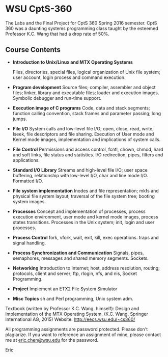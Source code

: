 # WSU CptS-360

The Labs and the Final Project for CptS 360 Spring 2016 semester. CptS 360 was a daunting systems programming class taught by the esteemed Professor K.C. Wang that had a drop rate of 50%.

## Course Contents
- **Introduction to Unix/Linux and MTX Operating Systems**

     Files, directories, special files, logical organization of 
     Unix file system; user account, login process and command
     execution.

- **Program development**
     Source files;  compiler, assembler and object files; 
     linker, library and executable files; loader and execution 
     images. Symbolic debugger and run-time support.

- **Execution image of C programs**
     Code, data and stack segments; function calling convention, 
     stack frames and parameter passing; long jumps.

- **File I/O**
     System calls and low-level file I/O; open, close, read, write, 
     lseek, file descriptors and file sharing. Execution of User 
     mode and Kernel mode images, implementation and implications 
     of system calls.

- **File Control**
     Permissions and access control, fcntl, chown, chmod, hard 
     and soft links, file status and statistics. 
     I/O redirection, pipes, filters and applications.

- **Standard I/O Library**
     Streams and high-level file I/O; user space buffering, 
     relationship with low-level I/O,  char and line mode I/O. 
     Formatted I/O.

- **File system implementation**
     Inodes and file representation; mkfs and physical file 
     system layout; traversal of the file system tree; booting 
     system images.

- **Processes**
     Concept and implementation of processes, process execution 
     environment, user mode and kernel mode images, process
     states transitions. Processes in the Unix system; init, 
     login and user processes.

- **Process Control**
     fork, vfork, wait, exit, kill, exec operations. traps and 
     signal handling.

- **Process Synchronization and Communication**
     Signals, pipes, semaphores, messages and shared memory 
     segments. Sockets.
   
- **Networking**
     Introduction to Internet; host, address resolution, 
     routing; protocols, client and server; ftp, rlogin, nfs, 
     and nis, Socket Programming. 

- **Project** Implement an ETX2 File System Simulator

- **Misc Topics** sh and Perl programming, Unix system adm.



Textbook (written by Professor K.C. Wang. himself): Design and Implementation of the MTX Operating System. (K.C. Wang, Springer International AG, 2015)
Website: http://eecs.wsu.edu/~cs360/

All programming assignments are password protected. Please don't plagiarize. 
If you want to reference an assignment of mine, please contact me at eric.chen@wsu.edu for the password. 

Eric
